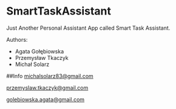 # SmartTaskAssistant

Just Another Personal Assistant App called Smart Task Assistant.

Authors:

  - Agata Gołębiowska
  - Przemysław Tkaczyk
  - Michał Solarz
  
##Info
michalsolarz83@gmail.com

przemyslaw.tkaczyk@gmail.com

golebiowska.agata@gmail.com

